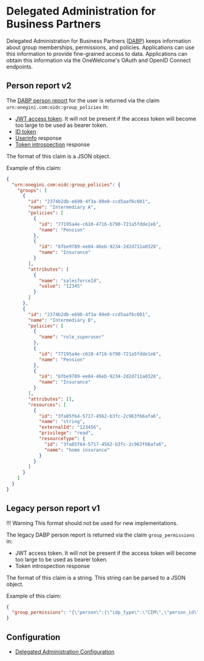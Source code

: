 # Delegated Administration for Business Partners

Delegated Administration for Business Partners ([DABP](../../../../dabp/index.md)) keeps information about group memberships, permissions,
and policies. Applications can use this information to provide fine-grained access to data. Applications can obtain this information via the
OneWelcome's OAuth and OpenID Connect endpoints.

## Person report v2

The [DABP person report](../../../../dabp/guides/technical/person-report.md) for the user is returned via the
claim `urn:onegini.com:oidc:group_policies` in:

* [JWT access token](../tokens/access-token.md). It will not be present if the access token will become too large to be used as bearer
  token.
* [ID token](../tokens/id-token.md)
* [Userinfo](../../api-reference/oidc/user-info.md) response
* [Token introspection](../../api-reference/token-introspection.md) response

The format of this claim is a JSON object.

Example of this claim:

```json
{
  "urn:onegini.com:oidc:group_policies": {
    "groups": [
      {
        "id": "2374b2db-e690-4f3a-89e0-ccd5aaf6c601",
        "name": "Intermediary A",
        "policies": [
          {
            "id": "77195a4e-c610-4716-b790-721a5fdde1e6",
            "name": "Pension"
          },
          {
            "id": "6fbe9789-ee84-46eb-9234-2d2d711a0328",
            "name": "Insurance"
          }
        ],
        "attributes": [
          {
            "name": "salesforceId",
            "value": "12345"
          }
        ]
      },
      {
        "id": "2374b2db-e690-4f3a-89e0-ccd5aaf6c601",
        "name": "Intermediary B",
        "policies": [
          {
            "name": "role_superuser"
          },
          {
            "id": "77195a4e-c610-4716-b790-721a5fdde1e6",
            "name": "Pension"
          },
          {
            "id": "6fbe9789-ee84-46eb-9234-2d2d711a0328",
            "name": "Insurance"
          }
        ],
        "attributes": [],
        "resources": [
          {
            "id": "3fa85f64-5717-4562-b3fc-2c963f66afa6",
            "name": "string",
            "externalId": "123456",
            "privilege": "read",
            "resourceType": {
              "id": "3fa85f64-5717-4562-b3fc-2c963f66afa6",
              "name": "home insurance"
            }
          }
        ]
      }
    ]
  }
}
```

## Legacy person report v1

!!! Warning
This format should not be used for new implementations.

The legacy DABP person report is returned via the claim `group_permissions` in:

* JWT access token. It will not be present if the access token will become too large to be used as bearer
  token.
* Token introspection response

The format of this claim is a string. This string can be parsed to a JSON object.

Example of this claim:

```json
{
  "group_permissions": "{\"person\":{\"idp_type\":\"CIM\",\"person_id\":\"8e272e60-2f67-4737-9212-f4f13e6b01eb\",\"first_name\":\"John\",\"last_name\":\"Smith\"},\"group_permissions\":[{\"id\":\"f530f30d-8322-47d1-93ff-19f4fea37c79\",\"permissions\":[\"GROUP_MANAGE\",\"GROUP_POLICY_MANAGE\",\"PERMISSION_MANAGE\"],\"custom_attributes\":{}}],\"policies\":[{\"id\":\"160d8767-b7ea-4706-9738-4dc221658868\",\"name\":\"Organisation policy\",\"scopes\":[\"145fabf0-8b05-4a4d-be15-95c7b568da63\",\"fe987430-8f0f-4fe6-948c-3d77cf05279a\",\"7b10aea0-6ca5-40f6-8fd5-acd060dfad95\"],\"subject\":{\"type\":\"PERSON\",\"subject_id\":\"13db83a6-bb3f-493a-b614-e86a404c2142\"}}]}"
}
```

## Configuration

* [Delegated Administration Configuration](dum-engine-configuration.md)
